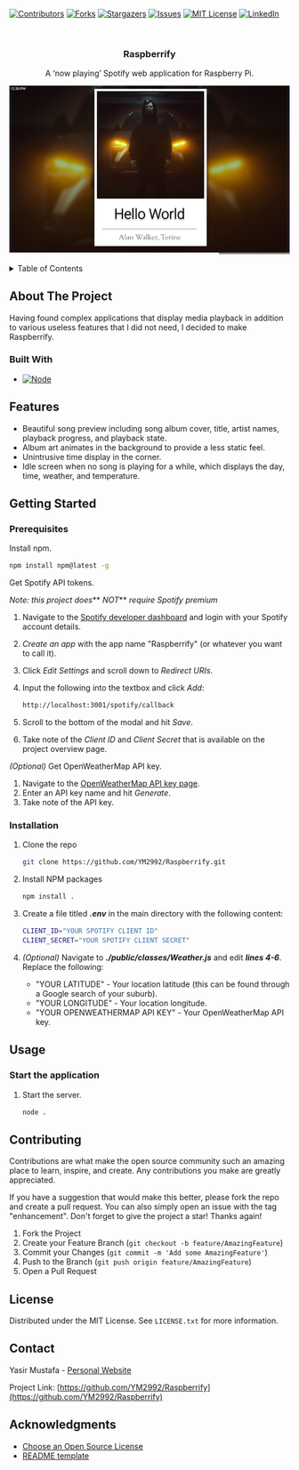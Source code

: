 <!-- PROJECT SHIELDS -->
[![Contributors][contributors-shield]][contributors-url]
[![Forks][forks-shield]][forks-url]
[![Stargazers][stars-shield]][stars-url]
[![Issues][issues-shield]][issues-url]
[![MIT License][license-shield]][license-url]
[![LinkedIn][linkedin-shield]][linkedin-url]

<!-- PROJECT LOGO -->
<br />
<div align="center">
  <h3 align="center">Raspberrify</h3>

  <p align="center">
    A ‘now playing’ Spotify web application for Raspberry Pi.
  </p>
</div>

![](preview-image.jpg)

<!-- TABLE OF CONTENTS -->
<details>
  <summary>Table of Contents</summary>
  <ol>
    <li>
      <a href="#about-the-project">About The Project</a>
      <ul>
        <li><a href="#built-with">Built With</a></li>
      </ul>
    </li>
    <li>
      <a href=#features>Features</a>
    </li>
    <li>
      <a href="#getting-started">Getting Started</a>
      <ul>
        <li><a href="#prerequisites">Prerequisites</a></li>
        <li><a href="#installation">Installation</a></li>
      </ul>
    </li>
    <li><a href="#usage">Usage</a></li>
    <li><a href="#contributing">Contributing</a></li>
    <li><a href="#license">License</a></li>
    <li><a href="#contact">Contact</a></li>
    <li><a href="#acknowledgments">Acknowledgments</a></li>
  </ol>
</details>

<!-- ABOUT THE PROJECT -->
## About The Project

Having found complex applications that display media playback in addition to various useless features that I did not need, I decided to make Raspberrify.

### Built With

* [![Node][Node.js]][Node-url]

<!-- FEATURES -->
## Features

* Beautiful song preview including song album cover, title, artist names, playback progress, and playback state.
* Album art animates in the background to provide a less static feel.
* Unintrusive time display in the corner.
* Idle screen when no song is playing for a while, which displays the day, time, weather, and temperature.

<!-- GETTING STARTED -->
## Getting Started

### Prerequisites

Install npm.

  ```sh
  npm install npm@latest -g
  ```

Get Spotify API tokens.

*Note: this project does*** *NOT*** *require Spotify premium*

1. Navigate to the [Spotify developer dashboard](https://developer.spotify.com/dashboard/) and login with your Spotify account details.
2. *Create an app* with the app name "Raspberrify" (or whatever you want to call it).
3. Click *Edit Settings* and scroll down to *Redirect URIs*.
4. Input the following into the textbox and click *Add*:

    ```sh
    http://localhost:3001/spotify/callback
    ```

5. Scroll to the bottom of the modal and hit *Save*.
6. Take note of the *Client ID* and *Client Secret* that is available on the project overview page.

*(Optional)* Get OpenWeatherMap API key.

1. Navigate to the [OpenWeatherMap API key page](https://home.openweathermap.org/api_keys).
2. Enter an API key name and hit *Generate*.
3. Take note of the API key.
  
### Installation

1. Clone the repo

   ```sh
   git clone https://github.com/YM2992/Raspberrify.git
   ```

2. Install NPM packages

   ```sh
   npm install .
   ```

3. Create a file titled ***.env*** in the main directory with the following content:

    ```sh
    CLIENT_ID="YOUR SPOTIFY CLIENT ID"
    CLIENT_SECRET="YOUR SPOTIFY CLIENT SECRET"
    ```

4. *(Optional)* Navigate to ***./public/classes/Weather.js*** and edit ***lines 4-6***. Replace the following:
    * "YOUR LATITUDE" - Your location latitude (this can be found through a Google search of your suburb).
    * "YOUR LONGITUDE" - Your location longitude.
    * "YOUR OPENWEATHERMAP API KEY" - Your OpenWeatherMap API key.

<!-- USAGE EXAMPLES -->
## Usage

### Start the application

1. Start the server.

    ```sh
    node .
    ```

<!-- CONTRIBUTING -->
## Contributing

Contributions are what make the open source community such an amazing place to learn, inspire, and create. Any contributions you make are greatly appreciated.

If you have a suggestion that would make this better, please fork the repo and create a pull request. You can also simply open an issue with the tag "enhancement".
Don't forget to give the project a star! Thanks again!

1. Fork the Project
2. Create your Feature Branch (`git checkout -b feature/AmazingFeature`)
3. Commit your Changes (`git commit -m 'Add some AmazingFeature'`)
4. Push to the Branch (`git push origin feature/AmazingFeature`)
5. Open a Pull Request

<!-- LICENSE -->
## License

Distributed under the MIT License. See `LICENSE.txt` for more information.

<!-- CONTACT -->
## Contact

Yasir Mustafa - [Personal Website](https://yasir.com.au)

Project Link: [https://github.com/YM2992/Raspberrify](https://github.com/YM2992/Raspberrify)

<!-- ACKNOWLEDGMENTS -->
## Acknowledgments

* [Choose an Open Source License](https://choosealicense.com)
* [README template](https://github.com/othneildrew/Best-README-Template)

<!-- MARKDOWN LINKS & IMAGES -->
<!-- https://www.markdownguide.org/basic-syntax/#reference-style-links -->
[contributors-shield]: https://img.shields.io/github/contributors/YM2992/Raspberrify.svg?style=for-the-badge
[contributors-url]: https://github.com/YM2992/Raspberrify/graphs/contributors
[forks-shield]: https://img.shields.io/github/forks/YM2992/Raspberrify.svg?style=for-the-badge
[forks-url]: https://github.com/YM2992/Raspberrify/network/members
[stars-shield]: https://img.shields.io/github/stars/YM2992/Raspberrify.svg?style=for-the-badge
[stars-url]: https://github.com/YM2992/Raspberrify/stargazers
[issues-shield]: https://img.shields.io/github/issues/YM2992/Raspberrify.svg?style=for-the-badge
[issues-url]: https://github.com/YM2992/Raspberrify/issues
[license-shield]: https://img.shields.io/github/license/YM2992/Raspberrify.svg?style=for-the-badge
[license-url]: https://github.com/YM2992/Raspberrify/blob/master/LICENSE.txt
[linkedin-shield]: https://img.shields.io/badge/-LinkedIn-black.svg?style=for-the-badge&logo=linkedin&colorB=555
[linkedin-url]: https://www.linkedin.com/in/yasirmus/
[Node.js]:  https://img.shields.io/badge/Node-233056?style=for-the-badge&logo=node.js&logoColor=339933
[Node-url]: https://nodejs.org/en/